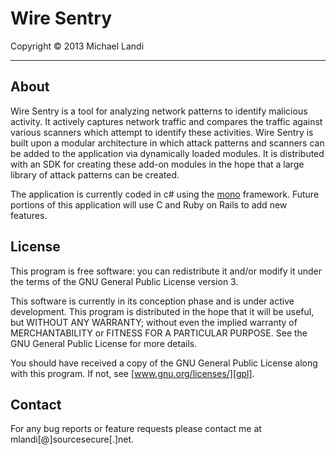 # Wire Sentry #
Copyright © 2013 Michael Landi 

---  

## About ##

Wire Sentry is a tool for analyzing network patterns to identify malicious activity.  It actively captures network traffic and compares the traffic against various scanners which attempt to identify these activities.  Wire Sentry is built upon a modular architecture in which attack patterns and scanners can be added to the application via dynamically loaded modules.  It is distributed with an SDK for creating these add-on modules in the hope that a large library of attack patterns can be created.

The application is currently coded in c# using the [mono][mono] framework.  Future portions of this application will use C and Ruby on Rails to add new features.

## License ##

This program is free software: you can redistribute it and/or modify it under the terms of the GNU General Public License version 3.

This software is currently in its conception phase and is under active development.  This program is distributed in the hope that it will be useful, but WITHOUT ANY WARRANTY; without even the implied warranty of MERCHANTABILITY or FITNESS FOR A PARTICULAR PURPOSE. See the GNU General Public License for more details.

You should have received a copy of the GNU General Public License along with this program. If not, see [www.gnu.org/licenses/][gpl].

## Contact ##

For any bug reports or feature requests please contact me at mlandi[@]sourcesecure[.]net.

[gpl]:          http://www.gnu.org/licenses/
[mono]:         http://www.mono-project.com
